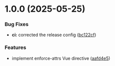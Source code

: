 # 1.0.0 (2025-05-25)


### Bug Fixes

* **ci:** corrected the release config ([bc122cf](https://github.com/7f51-utilities/enforce-attrs-vue/commit/bc122cfcaf5f6dcc3eb4c5c5aa0a97250b887651))


### Features

* implement enforce-attrs Vue directive ([aafd4e5](https://github.com/7f51-utilities/enforce-attrs-vue/commit/aafd4e5032d0072c0fb09b7f0d3eee3c43897f70))
